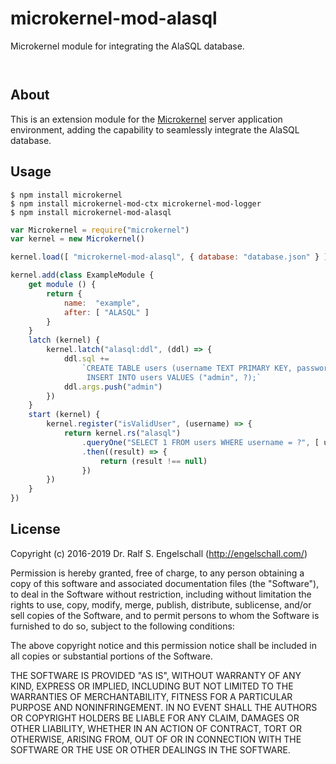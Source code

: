 
microkernel-mod-alasql
======================

Microkernel module for integrating the AlaSQL database.

<p/>
<img src="https://nodei.co/npm/microkernel-mod-alasql.png?downloads=true&stars=true" alt=""/>

<p/>
<img src="https://david-dm.org/rse/microkernel-mod-alasql.png" alt=""/>

About
-----

This is an extension module for the
[Microkernel](http://github.com/rse/microkernel) server
application environment, adding the capability to seamlessly
integrate the AlaSQL database.

Usage
-----

```shell
$ npm install microkernel
$ npm install microkernel-mod-ctx microkernel-mod-logger
$ npm install microkernel-mod-alasql
```

```js
var Microkernel = require("microkernel")
var kernel = new Microkernel()

kernel.load([ "microkernel-mod-alasql", { database: "database.json" } ])

kernel.add(class ExampleModule {
    get module () {
        return {
            name:  "example",
            after: [ "ALASQL" ]
        }
    }
    latch (kernel) {
        kernel.latch("alasql:ddl", (ddl) => {
            ddl.sql +=
                `CREATE TABLE users (username TEXT PRIMARY KEY, password TEXT);
                 INSERT INTO users VALUES ("admin", ?);`
            ddl.args.push("admin")
        })
    }
    start (kernel) {
        kernel.register("isValidUser", (username) => {
            return kernel.rs("alasql")
                .queryOne("SELECT 1 FROM users WHERE username = ?", [ username ])
                .then((result) => {
                    return (result !== null)
                })
        })
    }
})
```

License
-------

Copyright (c) 2016-2019 Dr. Ralf S. Engelschall (http://engelschall.com/)

Permission is hereby granted, free of charge, to any person obtaining
a copy of this software and associated documentation files (the
"Software"), to deal in the Software without restriction, including
without limitation the rights to use, copy, modify, merge, publish,
distribute, sublicense, and/or sell copies of the Software, and to
permit persons to whom the Software is furnished to do so, subject to
the following conditions:

The above copyright notice and this permission notice shall be included
in all copies or substantial portions of the Software.

THE SOFTWARE IS PROVIDED "AS IS", WITHOUT WARRANTY OF ANY KIND,
EXPRESS OR IMPLIED, INCLUDING BUT NOT LIMITED TO THE WARRANTIES OF
MERCHANTABILITY, FITNESS FOR A PARTICULAR PURPOSE AND NONINFRINGEMENT.
IN NO EVENT SHALL THE AUTHORS OR COPYRIGHT HOLDERS BE LIABLE FOR ANY
CLAIM, DAMAGES OR OTHER LIABILITY, WHETHER IN AN ACTION OF CONTRACT,
TORT OR OTHERWISE, ARISING FROM, OUT OF OR IN CONNECTION WITH THE
SOFTWARE OR THE USE OR OTHER DEALINGS IN THE SOFTWARE.

